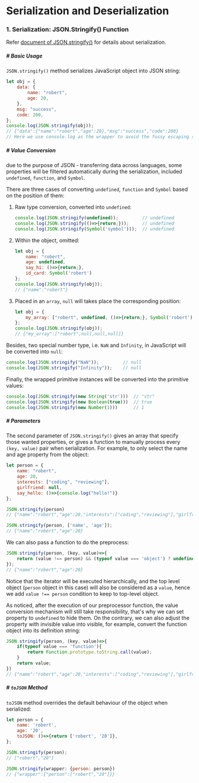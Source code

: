# Serialization and Deserialization

### 1. Serialization: JSON.Stringify() Function

Refer [document of JSON.stringify()](https://developer.mozilla.org/en-US/docs/Web/JavaScript/Reference/Global_Objects/JSON/stringify) for details about serialization.



##### # Basic Usage

`JSON.stringify()` method serializes JavaScript object into JSON string:

```javascript
let obj = {
    data: {
        name: "robert",
        age: 20,
    },
    msg: "success",
    code: 200,
};
console.log(JSON.stringify(obj));
// {"data":{"name":"robert","age":20},"msg":"success","code":200}
// Here we use console.log as the wrapper to avoid the fussy escaping symbols.
```



##### # Value Conversion

due to the purpose of JSON - transferring data across languages, some properties will be filtered automatically during the serialization, included `undefined`, `function`, and `Symbol`.

There are three cases of converting `undefined`, `function` and `Symbol` based on the position of them:

1. Raw type conversion, converted into `undefined`:

    ```javascript
    console.log(JSON.stringify(undefined));			// undefined
    console.log(JSON.stringify(()=>{return;}));		// undefined
    console.log(JSON.stringify(Symbol('symbol')));	// undefined
    ```

2. Within the object, omitted:

    ```javascript
    let obj = {
        name: "robert",
        age: undefined,
        say_hi: ()=>{return;},
        id_card: Symbol('robert')
    };
    console.log(JSON.stringify(obj));
    // {"name":"robert"}
    ```

3. Placed in an `array`, `null` will takes place the corresponding position:

    ```javascript
    let obj = {
        my_array: ["robert", undefined, ()=>{return;}, Symbol('robert')]
    };
    console.log(JSON.stringify(obj));
    // {"my_array":["robert",null,null,null]}
    ```

Besides, two special number type, i.e. `NaN` and `Infinity`, in JavaScript will be converted into `null`:

```javascript
console.log(JSON.stringify("NaN"));			// null
console.log(JSON.stringify("Infinity"));	// null
```

Finally, the wrapped primitive instances will be converted into the primitive values:

```javascript
console.log(JSON.stringify(new String('str')))	// "str"
console.log(JSON.stringify(new Boolean(true)))	// true
console.log(JSON.stringify(new Number(1)))		// 1
```



##### # Parameters

The second parameter of `JSON.stringify()` gives an array that specify those wanted properties, or gives a function to manually process every `(key, value)` pair when serialization. For example, to only select the name and age property from the object:

```javascript
let person = {
    name: "robert",
    age: 20,
    interests: ["coding", "reviewing"],
    girlfriend: null,
    say_hello: ()=>{console.log("hello!")}
};

JSON.stringify(person)
// {"name":"robert","age":20,"interests":["coding","reviewing"],"girlfriend":null}

JSON.stringify(person, ['name', 'age']);
// {"name":"robert","age":20}
```

We can also pass a function to do the preprocess:

```javascript
JSON.stringify(person, (key, value)=>{
    return (value !== person) && (typeof value === 'object') ? undefined : value;
});
// {"name":"robert","age":20}
```

Notice that the iterator will be executed hierarchically, and the top level object (`person` object in this case) will also be considered as a `value`, hence we add `value !== person` condition to keep to top-level object.

As noticed, after the execution of our preprocessor function, the value conversion mechanism will still take responsibility, that's why we can set property to `undefined` to hide them. On the contrary, we can also adjust the property with invisible value into visible, for example, convert the function object into its definition string:

```javascript
JSON.stringify(person, (key, value)=>{
    if(typeof value === 'function'){
        return Function.prototype.toString.call(value);
    }
    return value;
})
// {"name":"robert","age":20,"interests":["coding","reviewing"],"girlfriend":null,"say_hello":"()=>{console.log(\"hello!\")}"}
```



##### # `toJSON` Method

`toJSON` method overrides the default behaviour of the object when serialized:

```javascript
let person = {
    name: 'robert',
    age: '20',
    toJSON: ()=>{return ['robert', '20']},
};

JSON.stringify(person);
// ["robert","20"]

JSON.stringify(wrapper: {person: person})
// {"wrapper":{"person":["robert","20"]}}
```















